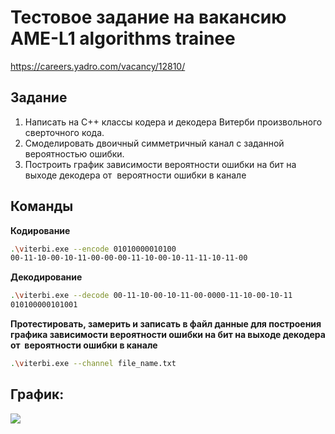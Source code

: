 # Тестовое задание на вакансию AME-L1 algorithms trainee
https://careers.yadro.com/vacancy/12810/

## Задание

1. Написать на С++ классы кодера и декодера Витерби произвольного сверточного кода.
2. Смоделировать двоичный симметричный канал с заданной вероятностью ошибки.
3. Построить график зависимости вероятности ошибки на бит на выходе декодера
от  вероятности ошибки в канале

## Команды
**Кодирование**
```bash
.\viterbi.exe --encode 01010000010100
00-11-10-00-10-11-00-00-00-11-10-00-10-11-11-10-11-00
```
**Декодирование**
```bash
.\viterbi.exe --decode 00-11-10-00-10-11-00-0000-11-10-00-10-11
010100000101001
```
**Протестировать, замерить и записать в файл данные для построения графика зависимости вероятности ошибки на бит на выходе декодера
от  вероятности ошибки в канале**
```bash
.\viterbi.exe --channel file_name.txt
```

## **График:**
![](https://user-images.githubusercontent.com/98475298/252152699-4754ab4e-de7f-4374-96fc-b00edb48016a.png)

